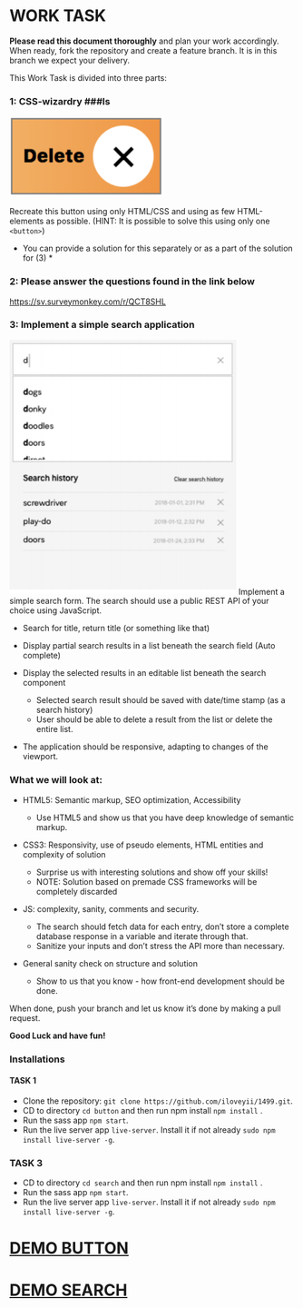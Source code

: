 # WORK TASK #

**Please read this document thoroughly** and plan your work accordingly.
When ready, fork the repository and create a feature branch. It is in this branch we
expect your delivery.

This Work Task is divided into three parts:

### 1: CSS-wizardry ###ls 


![alt text](https://raw.githubusercontent.com/hmfe/54321/master/button.png)

Recreate this button using only HTML/CSS and using as few HTML-elements as
possible. (HINT: It is possible to solve this using only one `<button>`)


* You can provide a solution for this separately or as a part of the solution for (3) *


### 2: Please answer the questions found in the link below ###
https://sv.surveymonkey.com/r/QCT8SHL

### 3: Implement a simple search application ###

<img src="https://raw.githubusercontent.com/hmfe/54321/master/search.png" style="width: 400px">
Implement a simple search form. The search should use a public REST API of your
choice using JavaScript.

- Search for title, return title (or something like that)
- Display partial search results in a list beneath the search field (Auto complete)
- Display the selected results in an editable list beneath the search component 

  * Selected search result should be saved with date/time stamp (as a
search history)
  * User should be able to delete a result from the list or delete the entire
list.

- The application should be responsive, adapting to changes of the viewport. 

### What we will look at: ###

- HTML5: Semantic markup, SEO optimization, Accessibility
   * Use HTML5 and show us that you have deep knowledge of semantic
markup.

- CSS3: Responsivity, use of pseudo elements, HTML entities and complexity
of solution
  * Surprise us with interesting solutions and show off your skills!
  * NOTE: Solution based on premade CSS frameworks will be completely discarded

- JS: complexity, sanity, comments and security.
  * The search should fetch data for each entry, don’t store a complete
database response in a variable and iterate through that.
  * Sanitize your inputs and don’t stress the API more than necessary.

- General sanity check on structure and solution
  * Show to us that you know - how front-end development should be
done.



When done, push your branch and let us know it’s done by making a pull request.

**Good Luck and have fun!**

### Installations

#### TASK 1
  * Clone the repository: `git clone https://github.com/iloveyii/1499.git`.
  * CD to directory `cd button` and then run npm install `npm install` .
  * Run the sass app `npm start`.  
  * Run the live server app `live-server`. Install it if not already `sudo npm install live-server -g`.  
  
### TASK 3  
  * CD to directory `cd search` and then run npm install `npm install` .
  * Run the sass app `npm start`.  
  * Run the live server app `live-server`. Install it if not already `sudo npm install live-server -g`.  


# [DEMO BUTTON](http://button.softhem.se) 
# [DEMO SEARCH](http://search.softhem.se) 
